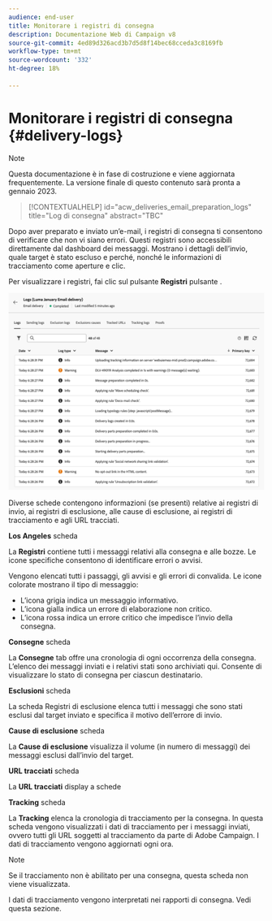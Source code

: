 ```yaml
---
audience: end-user
title: Monitorare i registri di consegna
description: Documentazione Web di Campaign v8
source-git-commit: 4ed89d326acd3b7d5d8f14bec68cceda3c8169fb
workflow-type: tm+mt
source-wordcount: '332'
ht-degree: 18%

---
```


# Monitorare i registri di consegna {#delivery-logs}

>[!NOTE]
>
>Questa documentazione è in fase di costruzione e viene aggiornata frequentemente. La versione finale di questo contenuto sarà pronta a gennaio 2023.

>[!CONTEXTUALHELP]
>id="acw_deliveries_email_preparation_logs"
>title="Log di consegna"
>abstract="TBC"

Dopo aver preparato e inviato un’e-mail, i registri di consegna ti consentono di verificare che non vi siano errori. Questi registri sono accessibili direttamente dal dashboard dei messaggi. Mostrano i dettagli dell’invio, quale target è stato escluso e perché, nonché le informazioni di tracciamento come aperture e clic.

Per visualizzare i registri, fai clic sul pulsante **Registri** pulsante .

![](assets/logs.png)

Diverse schede contengono informazioni (se presenti) relative ai registri di invio, ai registri di esclusione, alle cause di esclusione, ai registri di tracciamento e agli URL tracciati.

**Los Angeles** scheda

La **Registri** contiene tutti i messaggi relativi alla consegna e alle bozze. Le icone specifiche consentono di identificare errori o avvisi.

Vengono elencati tutti i passaggi, gli avvisi e gli errori di convalida. Le icone colorate mostrano il tipo di messaggio:

* L’icona grigia indica un messaggio informativo.
* L’icona gialla indica un errore di elaborazione non critico.
* L’icona rossa indica un errore critico che impedisce l’invio della consegna.

**Consegne** scheda

La **Consegne** tab offre una cronologia di ogni occorrenza della consegna. L’elenco dei messaggi inviati e i relativi stati sono archiviati qui. Consente di visualizzare lo stato di consegna per ciascun destinatario.

**Esclusioni** scheda

La scheda Registri di esclusione elenca tutti i messaggi che sono stati esclusi dal target inviato e specifica il motivo dell’errore di invio.

**Cause di esclusione** scheda

La **Cause di esclusione** visualizza il volume (in numero di messaggi) dei messaggi esclusi dall’invio del target.

**URL tracciati** scheda

La **URL tracciati** display a schede

**Tracking** scheda

La **Tracking** elenca la cronologia di tracciamento per la consegna. In questa scheda vengono visualizzati i dati di tracciamento per i messaggi inviati, ovvero tutti gli URL soggetti al tracciamento da parte di Adobe Campaign. I dati di tracciamento vengono aggiornati ogni ora.

>[!NOTE]
>
>Se il tracciamento non è abilitato per una consegna, questa scheda non viene visualizzata.

I dati di tracciamento vengono interpretati nei rapporti di consegna. Vedi questa sezione.



